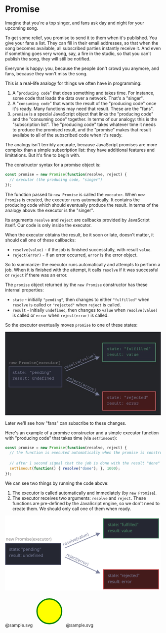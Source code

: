# Promise

Imagine that you're a top singer, and fans ask day and night for your upcoming song.

To get some relief, you promise to send it to them when it's published. You give your fans a list. They can fill in their email addresses, so that when the song becomes available, all subscribed parties instantly receive it. And even if something goes very wrong, say, a fire in the studio, so that you can't publish the song, they will still be notified.

Everyone is happy: you, because the people don't crowd you anymore, and fans, because they won't miss the song.

This is a real-life analogy for things we often have in programming:

1. A "`producing code`" that does something and takes time. For instance, some code that loads the data over a network. That's a "singer".
2. A "`consuming code`" that wants the result of the "producing code" once it's ready. Many functions may need that result. These are the "fans".
3. `promise` is a special JavaScript object that links the "producing code" and the "consuming code" together. In terms of our analogy: this is the "subscription list". The "producing code" takes whatever time it needs to produce the promised result, and the "promise" makes that result availabe to all of the subscribed code when it's ready.

The analogy isn't terribly accurate, because JavaScript promises are more complex than a simple subscription list: they have additional features and limitations. But it's fine to begin with.

The constructor syntax for a promise object is:

```javascript
const promise = new Promise(function(resolve, reject) {
  // executar (the producing code, "singer")
});
```

The function passed to `new Promise` is called the `executor`. When `new Promise` is created, the executor runs automatically. It contains the producing code which should eventually produce the result. In terms of the analogy above: the executor is the "singer".

Its arguments `resolve` and `reject` are callbacks provided by JavaScript itself. Our code is only inside the executor.

When the executor obtains the result, be it soon or late, doesn't matter, it should call one of these callbacks:

* `resolve(value)` - if the job is finished successfully, with result `value`.
* `reject(error)` - if an error occurred, `error` is the error object.

So to summarize: the executor runs automatically and attempts to perform a job. When it is finished with the attempt, it calls `resolve` if it was successful or `reject` if there was an error.

The `promise` object returned by the `new Promise` constructor has these internal properties:

* `state` - initially `"pending"`, then changes to either `"fulfilled"` when `resolve` is called or `"rejected"` when `reject` is called.
* `result` - initially `undefined`, then changes to `value` when `resolve(value)` is called or `error` when `reject(error)` is called.

So the executor eventually moves `promise` to one of these states:

![Promise](../../../assets/promise.jpg)

Later we'll see how "fans" can subscribe to these changes.

Here's an example of a promise constructor and a simple executor function with "producing code" that takes time (via `setTimeout`):

```javascript
const promise = new Promise(function(resolve, reject) {
  // the function is executed automatically when the promise is constructed

  // after 1 second signal that the job is done with the result "done"
  setTimeout(function() { resolve("done"); }, 1000);
});
```

We can see two things by running the code above:

1. The executor is called automatically and immediately (by `new Promise`).
2. The executor receives two arguments: `resolve` and `reject`. These functions are pre-defined by the JavaScript engine, so we don't need to create them. We should only call one of them when ready.



![AwsDiagram](index.svg)

@sample.svg
<svg width="100" height="100">
  <circle cx="50" cy="50" r="40" stroke="green" stroke-width="4" fill="yellow" />
</svg>
@sample.svg


<!-- 
<svg xmlns="http://www.w3.org/2000/svg" width="512" height="246" viewBox="0 0 512 246">
  <g id="promise" fill="none" fill-rule="evenodd" stroke="none" stroke-width="1">
    <g id="promise-resolve-reject.svg">
      <path id="Rectangle-1" fill="#252732" stroke="#4b4e65" stroke-width="2" d="M1 91h182v70H1z" /><text
        id="new-Promise(executor" fill="#82807f" font-family="PTMono-Regular, PT Mono" font-size="14"
        font-weight="normal">
        <tspan x="2" y="82">new Promise(executor)</tspan>
      </text><text id="state:-&quot;pending&quot;-res" fill="#7a7f9c" font-family="PTMono-Regular, PT Mono"
        font-size="14" font-weight="normal">
        <tspan x="13" y="115.432">state: "pending"</tspan>
        <tspan x="13" y="135.432">result: undefined</tspan>
      </text>
      <path id="Line" fill="#7a7f9c" fill-rule="nonzero"
        d="M196.51 134.673l.908.419 103.284 47.574 2.51-5.45L313 189.433l-15.644.5 2.509-5.45-103.283-47.574-.909-.418.837-1.817z" />
      <path id="Line-Copy" fill="#7a7f9c" fill-rule="nonzero"
        d="M297.38 56L313 57l-10.173 11.896-2.335-5.528-103.103 43.553-.921.39-.778-1.843.92-.39 103.104-43.552-2.334-5.527z" />
      <text id="resolve(value)" fill="#7a7f9c" font-family="PTMono-Regular, PT Mono" font-size="14" font-weight="normal"
        transform="rotate(-23 244.39 72.63)">
        <tspan x="185.59" y="77.13">resolve(value)</tspan>
      </text><text id="reject(error)" fill="#7a7f9c" font-family="PTMono-Regular, PT Mono" font-size="14"
        font-weight="normal" transform="rotate(25 251.634 150.64)">
        <tspan x="197.034" y="155.141">reject(error)</tspan>
      </text>
      <path id="Rectangle-1-Copy" fill="#252732" stroke="#498e67" stroke-width="2" d="M323 10h182v64H323z" /><text
        id="state:-&quot;fulfilled&quot;-r" fill="#498e67" font-family="PTMono-Regular, PT Mono" font-size="14"
        font-weight="normal">
        <tspan x="338" y="34.432">state: "fulfilled"</tspan>
        <tspan x="338" y="54.432">result: value</tspan>
      </text>
      <path id="Rectangle-1-Copy-3" fill="#441b1b" stroke="#d55759" stroke-width="2" d="M323 177h182v64H323z" /><text
        id="state:-&quot;rejected&quot;-re" fill="#7a7f9c" font-family="PTMono-Regular, PT Mono" font-size="14"
        font-weight="normal">
        <tspan x="338" y="201.432">state: "rejected"</tspan>
        <tspan x="338" y="221.432">result: error</tspan>
      </text>
    </g>
  </g>
</svg> -->